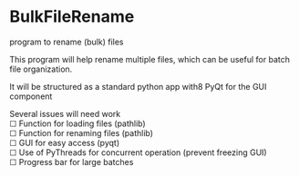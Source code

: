 # BulkFileRename
program to rename (bulk) files

This program will help rename multiple files, which can be useful for batch file organization.

It will be structured as a standard python app with8 PyQt for the GUI component


Several issues will need work<br>
&#9744; Function for loading files (pathlib) <br>
&#9744; Function for renaming files (pathlib) <br>
&#9744; GUI for easy access (pyqt) <br>
&#9744; Use of PyThreads for concurrent operation (prevent freezing GUI)<br>
&#9744; Progress bar for large batches <br>

